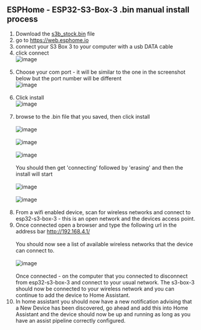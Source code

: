 ## ESPHome - ESP32-S3-Box-3 .bin manual install process
1. Download the [s3b_stock.bin](<https://github.com/BigBobbas/esphome_firmware/blob/main/ESP32-S3-Box-3%20-%20Stock-FW/s3b_stock.bin>) file
2. go to https://web.esphome.io
3. connect your S3 Box 3 to your computer with a usb DATA cable
4. click connect <br>![image](https://github.com/user-attachments/assets/93794a42-6712-405e-b87e-218ac95dd43a)<br><br>
5. Choose your com port - it will be similar to the one in the screenshot below but the port number will be different <br>
![image](https://github.com/user-attachments/assets/4d7bb0fd-fbcd-4942-b395-25bd171d5108)<br><br>
6. Click install <br>![image](https://github.com/user-attachments/assets/9238005d-d1de-4244-bc79-dbf39025ae7f)<br><br>
7. browse to the .bin file that you saved, then click install<br><br>
![image](https://github.com/user-attachments/assets/074b99cc-0314-4999-923b-a2ff266142e6)<br><br>
![image](https://github.com/user-attachments/assets/e7b13495-7ce1-4373-8680-9bf2700c094e)<br><br>
![image](https://github.com/user-attachments/assets/34477c5d-5937-4762-8ae1-0a66ce2dd746)<br><br>
You should then get 'connecting' followed by 'erasing' and then the install will start<br><br>
![image](https://github.com/user-attachments/assets/98c6dfc9-d83f-41c4-b917-3f0c6c31eb41)<br><br>
![image](https://github.com/user-attachments/assets/872d4cd5-b22e-42d2-8594-256f68ec24ad)<br><br>
8. From a wifi enabled device, scan for wireless networks and connect to esp32-s3-box-3 - this is an open network and the devices access point.
9. Once connected open a browser and type the following url in the address bar http://192.168.4.1/ <br><br>
You should now see a list of available wireless networks that the device can connect to.<br><br>
![image](https://github.com/user-attachments/assets/92d05d5e-bde3-4a04-8e10-66b3f3f913cc)<br><br>
Once connected - on the computer that you connected to disconnect from esp32-s3-box-3 and connect to your usual network.
The s3-box-3 should now be connected to your wireless network and you can continue to add the device to Home Assistant.
10. In home assistant you should now have a new notification advising that a New Device has been discovered, go ahead and add this into Home Assistant and the device should now be up and running as long as you have an assist pipeline correctly configured.










